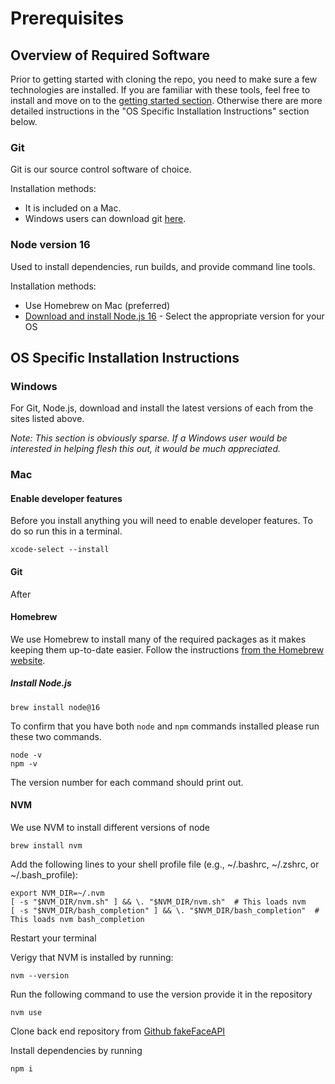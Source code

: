 # Prerequisites

## Overview of Required Software

Prior to getting started with cloning the repo, you need to make sure a few technologies are installed. If you are familiar with these tools, feel free to install and move on to the [getting started section](./GETTING_STARTED.md). Otherwise there are more detailed instructions in the "OS Specific Installation Instructions" section below.

### Git

Git is our source control software of choice.

Installation methods:
- It is included on a Mac.
- Windows users can download git [here](https://git-scm.com/downloads).


### Node version 16

Used to install dependencies, run builds, and provide command line tools.

Installation methods:
- Use Homebrew on Mac (preferred)
- [Download and install Node.js 16](https://nodejs.org/download/release/v16.20.2/) - Select the appropriate version for your OS

## OS Specific Installation Instructions

### Windows

For Git, Node.js, download and install the latest versions of each from the sites listed above.

_Note: This section is obviously sparse. If a Windows user would be interested in helping flesh this out, it would be much appreciated._

### Mac

#### Enable developer features

Before you install anything you will need to enable developer features. To do so run this in a terminal.

```
xcode-select --install
```

#### Git

After 

#### Homebrew

We use Homebrew to install many of the required packages as it makes keeping them up-to-date easier. Follow the instructions [from the Homebrew website](https://brew.sh/).

##### Install Node.js
```
brew install node@16
```

To confirm that you have both `node` and `npm` commands installed please run these two commands.

```
node -v
npm -v
```

The version number for each command should print out.


#### NVM
 We use NVM to install different versions of node

```
brew install nvm
```


Add the following lines to your shell profile file (e.g., ~/.bashrc, ~/.zshrc, or ~/.bash_profile):

```
export NVM_DIR=~/.nvm
[ -s "$NVM_DIR/nvm.sh" ] && \. "$NVM_DIR/nvm.sh"  # This loads nvm
[ -s "$NVM_DIR/bash_completion" ] && \. "$NVM_DIR/bash_completion"  # This loads nvm bash_completion
```
Restart your terminal 

Verigy that NVM is installed by running:
```
nvm --version
```

Run the following command to use the version provide it in the repository

```
nvm use
```

Clone back end repository from [Github fakeFaceAPI](https://github.com/fmcortes/fakeFaceAPI)

Install dependencies by running

```
npm i
```

